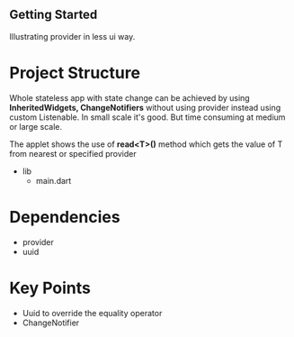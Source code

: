 ## Getting Started

Illustrating provider in less ui way.

# Project Structure

Whole stateless app with state change can be achieved by using <b>InheritedWidgets, ChangeNotifiers</b> without using provider instead using custom Listenable. In small scale it's good.
But time consuming at medium or large scale.

The applet shows the use of <b>read\<T\>()</b> method which gets the value of T from nearest or specified provider

- lib
  - main.dart

# Dependencies

- provider
- uuid

# Key Points

- Uuid to override the equality operator
- ChangeNotifier


